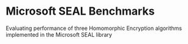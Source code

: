 # Microsoft SEAL Benchmarks

Evaluating performance of three Homomorphic Encryption algorithms implemented in the Microsoft SEAL library
